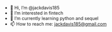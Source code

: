 - 👋 Hi, I’m @jackdavis185
- 👀 I’m interested in fintech
- 🌱 I’m currently learning python and sequel
- 📫 How to reach me: jackdavis185@gmail.com

<!---
jackdavis185/jackdavis185 is a ✨ special ✨ repository because its `README.md` (this file) appears on your GitHub profile.
You can click the Preview link to take a look at your changes.
--->
